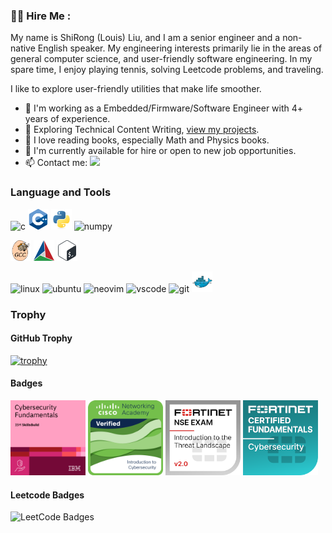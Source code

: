 ### 👨‍💻   Hire Me :

My name is ShiRong (Louis) Liu, and I am a senior engineer and a non-native English speaker. My engineering interests primarily lie in the areas of general computer science, and user-friendly software engineering. In my spare time, I enjoy playing tennis, solving Leetcode problems, and traveling.

I like to explore user-friendly utilities that make life smoother.

- 🔭 I'm working as a Embedded/Firmware/Software Engineer with 4+ years of experience.
- 🌱 Exploring Technical Content Writing, [view my projects](https://stackoverflow.com/users/10778476/shelton-liu).
- 📖 I love reading books, especially Math and Physics books.
- 💼 I'm currently available for hire or open to new job opportunities.
- 📫 Contact me: <a target="_blank"
href="mailto:s041978@hotmail.com"><img
src="https://img.shields.io/badge/-Hotmail-D14836?style=for-the-badge&logo=Hotmail&logoColor=white"></img></a>




### Language and Tools
<img alt="c" width="33px" src="https://cdn.jsdelivr.net/gh/devicons/devicon/icons/c/c-original.svg" /> <img alt="cpp" width="33px" src="https://github.com/devicons/devicon/blob/master/icons/cplusplus/cplusplus-original.svg" /> <img alt="python" width="33px" src="https://github.com/devicons/devicon/blob/master/icons/python/python-original.svg" /> <img alt="numpy" width="33px" src="https://cdn.jsdelivr.net/gh/devicons/devicon/icons/numpy/numpy-original.svg" />
<br>

<img alt="gcc" width="33px" src="https://github.com/devicons/devicon/blob/master/icons/gcc/gcc-original.svg" /> <img alt="cmake" width="33px" src="https://github.com/devicons/devicon/blob/master/icons/cmake/cmake-original.svg" /> <img alt="bash" width="33px" src="https://github.com/devicons/devicon/blob/master/icons/bash/bash-plain.svg" />
<br>

<img alt="linux" width="33px" src="https://cdn.jsdelivr.net/gh/devicons/devicon/icons/linux/linux-original.svg" /> <img alt="ubuntu" width="33px" src="https://cdn.jsdelivr.net/gh/devicons/devicon/icons/ubuntu/ubuntu-original.svg" /> <img alt="neovim" width="33px" src="https://cdn.jsdelivr.net/gh/devicons/devicon/icons/neovim/neovim-original.svg" /> <img alt="vscode" width="33px" src="https://cdn.jsdelivr.net/gh/devicons/devicon/icons/vscode/vscode-original.svg" /> <img alt="git" width="33px" src="https://cdn.jsdelivr.net/gh/devicons/devicon/icons/git/git-plain.svg" /> <img alt="docker" width="33px" src="https://github.com/devicons/devicon/blob/master/icons/docker/docker-original.svg" />
<br>

### Trophy

#### GitHub Trophy
[![trophy](https://github-profile-trophy.vercel.app/?username=s311354&theme=onedark)](https://github.com/ryo-ma/github-profile-trophy)

#### Badges
<img alt="ibmcybersecurity" width="120px" src="https://github.com/s311354/s311354/blob/main/images/ibm_cybersecurity-fundamentals.png" /> <img alt="ciscocybersecurity" width="120px" src="https://github.com/s311354/s311354/blob/main/images/cisco_introduction-to-cybersecurity.png" />
<img alt="fortinetthread" width="120px" src="https://github.com/s311354/s311354/blob/main/images/introduction-to-the-threat-landscape-2-0.png" />  <img alt="fortinetcybersecurity" width="120px" src="https://github.com/s311354/s311354/blob/main/images/fortinet-certified-fundamentals-cybersecurity.png" />


#### Leetcode Badges
![LeetCode Badges](https://leetcode-badge-showcase.vercel.app/api?username=s041978)
